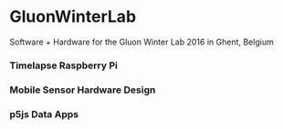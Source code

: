 # GluonWinterLab
Software + Hardware for the Gluon Winter Lab 2016 in Ghent, Belgium

### Timelapse Raspberry Pi 

### Mobile Sensor Hardware Design

### p5js Data Apps
